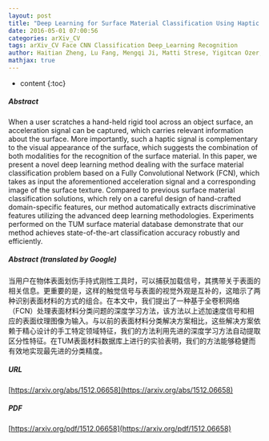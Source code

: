 ```yaml
---
layout: post
title: "Deep Learning for Surface Material Classification Using Haptic And Visual Information"
date: 2016-05-01 07:00:56
categories: arXiv_CV
tags: arXiv_CV Face CNN Classification Deep_Learning Recognition
author: Haitian Zheng, Lu Fang, Mengqi Ji, Matti Strese, Yigitcan Ozer, Eckehard Steinbach
mathjax: true
---
```


* content
{:toc}

##### Abstract
When a user scratches a hand-held rigid tool across an object surface, an acceleration signal can be captured, which carries relevant information about the surface. More importantly, such a haptic signal is complementary to the visual appearance of the surface, which suggests the combination of both modalities for the recognition of the surface material. In this paper, we present a novel deep learning method dealing with the surface material classification problem based on a Fully Convolutional Network (FCN), which takes as input the aforementioned acceleration signal and a corresponding image of the surface texture. Compared to previous surface material classification solutions, which rely on a careful design of hand-crafted domain-specific features, our method automatically extracts discriminative features utilizing the advanced deep learning methodologies. Experiments performed on the TUM surface material database demonstrate that our method achieves state-of-the-art classification accuracy robustly and efficiently.

##### Abstract (translated by Google)
当用户在物体表面划伤手持式刚性工具时，可以捕获加载信号，其携带关于表面的相关信息。更重要的是，这样的触觉信号与表面的视觉外观是互补的，这暗示了两种识别表面材料的方式的组合。在本文中，我们提出了一种基于全卷积网络（FCN）处理表面材料分类问题的深度学习方法，该方法以上述加速度信号和相应的表面纹理图像为输入。与以前的表面材料分类解决方案相比，这些解决方案依赖于精心设计的手工特定领域特征，我们的方法利用先进的深度学习方法自动提取区分性特征。在TUM表面材料数据库上进行的实验表明，我们的方法能够稳健而有效地实现最先进的分类精度。

##### URL
[https://arxiv.org/abs/1512.06658](https://arxiv.org/abs/1512.06658)

##### PDF
[https://arxiv.org/pdf/1512.06658](https://arxiv.org/pdf/1512.06658)

